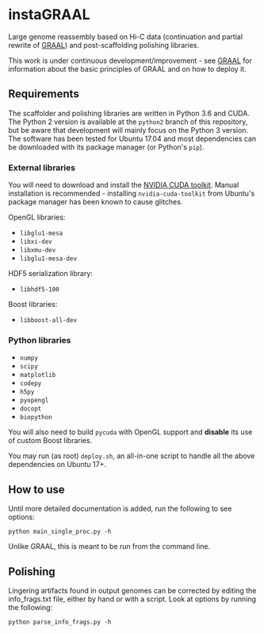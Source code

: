 # instaGRAAL
Large genome reassembly based on Hi-C data (continuation and partial rewrite of [GRAAL](https://github.com/koszullab/GRAAL)) and post-scaffolding polishing libraries.

This work is under continuous development/improvement - see [GRAAL](https://github.com/koszullab/GRAAL) for information about the basic principles of GRAAL and on how to deploy it. 

## Requirements

The scaffolder and polishing libraries are written in Python 3.6 and CUDA. The Python 2 version is available at the ```python2``` branch of this repository, but be aware that development will mainly focus on the Python 3 version. The software has been tested for Ubuntu 17.04 and most dependencies can be downloaded with its package manager (or Python's ```pip```).

### External libraries

You will need to download and install the [NVIDIA CUDA toolkit](https://developer.nvidia.com/cuda-downloads?target_os=Linux). Manual installation is recommended - installing ```nvidia-cuda-toolkit``` from Ubuntu's package manager has been known to cause glitches.

OpenGL libraries:
* ```libglu1-mesa```
* ```libxi-dev```
* ```libxmu-dev```
* ```libglu1-mesa-dev```

HDF5 serialization library:
* ```libhdf5-100```

Boost libraries:
* ```libboost-all-dev```

### Python libraries

* ```numpy```
* ```scipy```
* ```matplotlib```
* ```codepy```
* ```h5py```
* ```pyopengl```
* ```docopt```
* ```biopython```

You will also need to build  ```pycuda``` with OpenGL support and **disable** its use of custom Boost libraries.

You may run (as root)  ```deploy.sh```, an all-in-one script to handle all the above dependencies on Ubuntu 17+.

## How to use
Until more detailed documentation is added, run the following to see options:

    python main_single_proc.py -h 

Unlike GRAAL, this is meant to be run from the command line.

## Polishing

Lingering artifacts found in output genomes can be corrected by editing the info_frags.txt file, either by hand or with a script. Look at options by running the following:

    python parse_info_frags.py -h 
